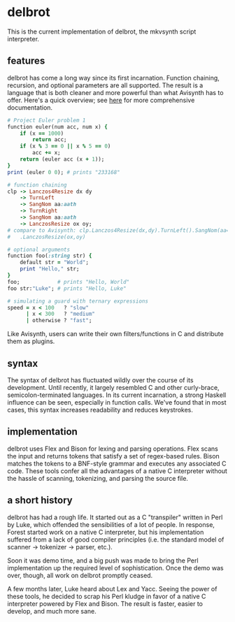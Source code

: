 # delbrot #
This is the current implementation of delbrot, the mkvsynth script interpreter.

## features ##
delbrot has come a long way since its first incarnation. Function chaining, recursion, and optional parameters are all supported. The result is a language that is both cleaner and more powerful than what Avisynth has to offer. Here's a quick overview; see [here](documentation.md) for more comprehensive documentation.

```ruby
# Project Euler problem 1
function euler(num acc, num x) {
    if (x == 1000)
        return acc;
    if (x % 3 == 0 || x % 5 == 0)
        acc += x;
    return (euler acc (x + 1));
}
print (euler 0 0); # prints "233168"

# function chaining
clp -> Lanczos4Resize dx dy
    -> TurnLeft
    -> SangNom aa:aath
    -> TurnRight
    -> SangNom aa:aath
    -> LanczosResize ox oy;
# compare to Avisynth: clp.Lanczos4Resize(dx,dy).TurnLeft().SangNom(aa=aath).TurnRight().SangNom(aa=aath) \
#   .LanczosResize(ox,oy)

# optional arguments
function foo(:string str) {
    default str = "World";
    print "Hello," str;
}
foo;            # prints "Hello, World"
foo str:"Luke"; # prints "Hello, Luke"

# simulating a guard with ternary expressions
speed = x < 100   ? "slow"
      | x < 300   ? "medium"
      | otherwise ? "fast";
```

Like Avisynth, users can write their own filters/functions in C and distribute them as plugins. 

## syntax ##
The syntax of delbrot has fluctuated wildly over the course of its development. Until recently, it largely resembled C and other curly-brace, semicolon-terminated languages. In its current incarnation, a strong Haskell influence can be seen, especially in function calls. We've found that in most cases, this syntax increases readability and reduces keystrokes.

## implementation ##
delbrot uses Flex and Bison for lexing and parsing operations. Flex scans the input and returns tokens that satisfy a set of regex-based rules. Bison matches the tokens to a BNF-style grammar and executes any associated C code. These tools confer all the advantages of a native C interpreter without the hassle of scanning, tokenizing, and parsing the source file.

## a short history ##

delbrot has had a rough life. It started out as a C "transpiler" written in Perl by Luke, which offended the sensibilities of a lot of people. In response, Forest started work on a native C interpreter, but his implementation suffered from a lack of good compiler principles (i.e. the standard model of scanner -> tokenizer -> parser, etc.).

Soon it was demo time, and a big push was made to bring the Perl implementation up the required level of sophistication. Once the demo was over, though, all work on delbrot promptly ceased.

A few months later, Luke heard about Lex and Yacc. Seeing the power of these tools, he decided to scrap his Perl kludge in favor of a native C interpreter powered by Flex and Bison. The result is faster, easier to develop, and much more sane.
